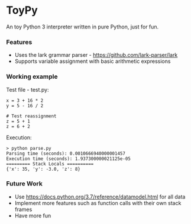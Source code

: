 # ToyPy

An toy Python 3 interpreter written in pure Python, just for fun.

### Features
- Uses the lark grammar parser - https://github.com/lark-parser/lark
- Supports variable assignment with basic arithmetic expressions

### Working example
Test file - test.py:
```python3
x = 3 + 16 * 2
y = 5 - 16 / 2

# Test reassignment
z = 5 + 1
z = 6 + 2
```

Execution:
```
> python parse.py
Parsing time (seconds): 0.0010666940000001457
Execution time (seconds): 1.937300000021125e-05
========= Stack Locals ==========
{'x': 35, 'y': -3.0, 'z': 8}
```

### Future Work
- Use https://docs.python.org/3.7/reference/datamodel.html for all data
- Implement more features such as function calls with their own stack frames
- Have more fun
